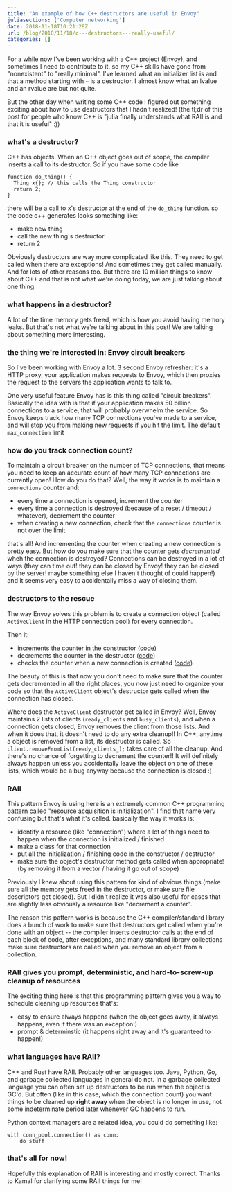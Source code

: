 ```yaml
---
title: "An example of how C++ destructors are useful in Envoy"
juliasections: ['Computer networking']
date: 2018-11-18T10:21:28Z
url: /blog/2018/11/18/c---destructors---really-useful/
categories: []
---
```


For a while now I've been working with a C++ project (Envoy), and sometimes I need to contribute to
it, so my C++ skills have gone from "nonexistent" to "really minimal". I've learned what an
initializer list is and that a method starting with `~` is a destructor. I almost know what an
lvalue and an rvalue are but not quite.

But the other day when writing some C++ code I figured out something exciting about how to use
destructors that I hadn't realized! (the tl;dr of this post for people who know C++ is "julia
finally understands what RAII is and that it is useful" :))

### what's a destructor?

C++ has objects. When an C++ object goes out of scope, the compiler inserts a call to its
destructor. So if you have some code like

```
function do_thing() {
  Thing x{}; // this calls the Thing constructor
  return 2;
}
```

there will be a call to x's destructor at the end of the `do_thing` function. so the code c++
generates looks something like:

* make new thing
* call the new thing's destructor
* return 2

Obviously destructors are way more complicated like this. They need to get called when there are
exceptions! And sometimes they get called manually. And for lots of other reasons too. But there are
10 million things to know about C++ and that is not what we're doing today, we are just talking
about one thing.

### what happens in a destructor?

A lot of the time memory gets freed, which is how you avoid having memory leaks. But that's not what
we're talking about in this post! We are talking about something more interesting.


### the thing we're interested in: Envoy circuit breakers

So I've been working with Envoy a lot.  3 second Envoy refresher: it's a HTTP proxy, your application
makes requests to Envoy, which then proxies the request to the servers the application wants to talk
to.

One very useful feature Envoy has is this thing called "circuit breakers".  Basically the idea with
is that if your application makes 50 billion connections to a service, that will probably overwhelm
the service. So Envoy keeps track how many TCP connections you've made to a service, and will stop you from making
new requests if you hit the limit. The default `max_connection` limit

### how do you track connection count?

To maintain a circuit breaker on the number of TCP connections, that means you need to keep an
accurate count of how many TCP connections are currently open! How do you do that? Well, the way it
works is to maintain a `connections` counter and:

* every time a connection is opened, increment the counter
* every time a connection is destroyed (because of a reset / timeout / whatever), decrement the
  counter
* when creating a new connection, check that the `connections` counter is not over the limit

that's all! And incrementing the counter when creating a new connection is pretty easy. But how do
you make sure that the counter gets *decremented* wheh the connection is destroyed? Connections can
be destroyed in a lot of ways (they can time out! they can be closed by Envoy! they can be closed by
the server! maybe something else I haven't thought of could happen!) and it seems very easy to
accidentally miss a way of closing them.

### destructors to the rescue

The way Envoy solves this problem is to create a connection object (called
`ActiveClient` in the HTTP connection pool) for every connection.

Then it:

* increments the counter in the constructor ([code](https://github.com/envoyproxy/envoy/blob/200b0e41641be46471c2ce3d230aae395fda7ded/source/common/http/http1/conn_pool.cc#L301))
* decrements the counter in the destructor ([code](https://github.com/envoyproxy/envoy/blob/200b0e41641be46471c2ce3d230aae395fda7ded/source/common/http/http1/conn_pool.cc#L315))
* checks the counter when a new connection is created ([code](https://github.com/envoyproxy/envoy/blob/200b0e41641be46471c2ce3d230aae395fda7ded/source/common/http/http1/conn_pool.cc#L97))

The beauty of this is that now you don't need to make sure that the counter gets decremented in all
the right places, you now just need to organize your code so that the `ActiveClient` object's
destructor gets called when the connection has closed. 

Where does the `ActiveClient` destructor get called in Envoy? Well, Envoy maintains 2 lists of
clients (`ready_clients` and `busy_clients`), and when a connection gets closed, Envoy removes the
client from those lists. And when it does that, it doesn't need to do any extra cleanup!!  In C++,
anytime a object is removed from a list, its destructor is called. So
`client.removeFromList(ready_clients_);` takes care of all the cleanup. And there's no chance of
forgetting to decrement the counter!! It will definitely always happen unless you accidentally leave
the object on one of these lists, which would be a bug anyway because the connection is closed :)

### RAII

This pattern Envoy is using here is an extremely common C++ programming pattern called "resource
acquisition is initialization". I find that name very confusing but that's what it's called.
basically the way it works is:

* identify a resource (like "connection") where a lot of things need to happen when the connection
  is initialized / finished
* make a class for that connection
* put all the initialization / finishing code in the constructor / destructor
* make sure the object's destructor method gets called when appropriate! (by removing it from a
  vector / having it go out of scope)

Previously I knew about using this pattern for kind of obvious things (make sure all the memory
gets freed in the destructor, or make sure file descriptors get closed). But I didn't realize it was
also useful for cases that are slightly less obviously a resource like "decrement a counter". 

The reason this pattern works is because the C++ compiler/standard library does a bunch of work to
make sure that destructors get called when you're done with an object -- the compiler inserts
destructor calls at the end of each block of code, after exceptions, and many standard library
collections make sure destructors are called when you remove an object from a collection.

### RAII gives you prompt, deterministic, and hard-to-screw-up cleanup of resources

The exciting thing here is that this programming pattern gives you a way to schedule cleaning up
resources that's:

* easy to ensure always happens (when the object goes away, it always happens, even if there was an
  exception!)
* prompt & determinstic (it happens right away and it's guaranteed to happen!)

### what languages have RAII?

C++ and Rust have RAII. Probably other languages too. Java, Python, Go, and garbage collected
languages in general do not.  In a garbage collected language you can often set up destructors to be
run when the object is GC'd. But often (like in this case, which the connection count) you want
things to be cleaned up **right away** when the object is no longer in use, not some indeterminate
period later whenever GC happens to run.

Python context managers are a related idea, you could do something like:

```
with conn_pool.connection() as conn:
    do stuff
```

### that's all for now!

Hopefully this explanation of RAII is interesting and mostly correct. Thanks to Kamal for clarifying
some RAII things for me!
